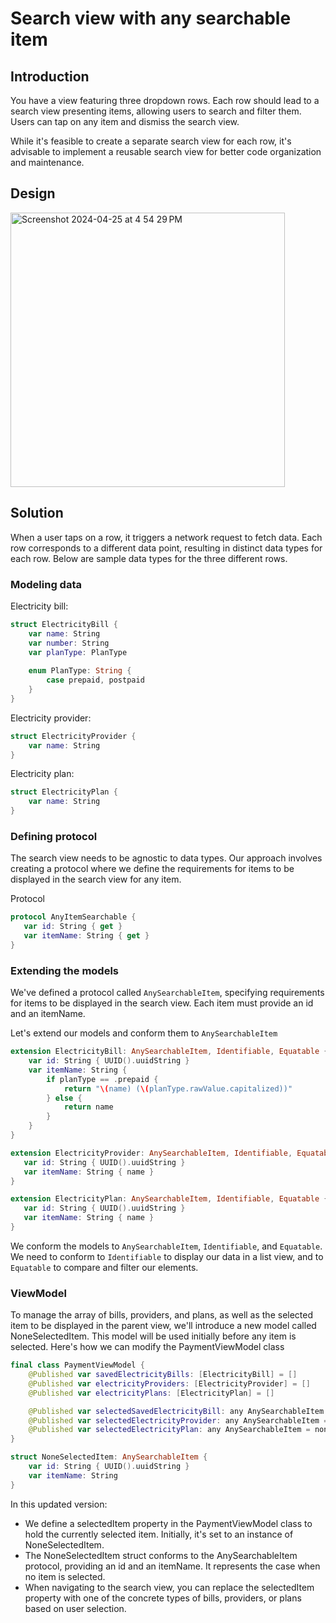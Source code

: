 # Search view with any searchable item
## Introduction
You have a view featuring three dropdown rows. Each row should lead to a search view presenting items, allowing users to search and filter them. Users can tap on any item and dismiss the search view.

While it's feasible to create a separate search view for each row, it's advisable to implement a reusable search view for better code organization and maintenance.

## Design 
<img width="439" alt="Screenshot 2024-04-25 at 4 54 29 PM" src="https://github.com/emmanuelkolawole4/Demo/assets/50505707/367b473d-09c3-4f34-9611-6446b0be1c4b">

## Solution
When a user taps on a row, it triggers a network request to fetch data. Each row corresponds to a different data point, resulting in distinct data types for each row. Below are sample data types for the three different rows.

### Modeling data

Electricity bill:
```Swift
struct ElectricityBill {
    var name: String
    var number: String
    var planType: PlanType
    
    enum PlanType: String {
        case prepaid, postpaid
    }
}

```

Electricity provider:
```Swift
struct ElectricityProvider {
    var name: String
}
```

Electricity plan:
```Swift
struct ElectricityPlan {
    var name: String
}
```

### Defining protocol
The search view needs to be agnostic to data types. Our approach involves creating a protocol where we define the requirements for items to be displayed in the search view for any item.

Protocol
```Swift
protocol AnyItemSearchable {
   var id: String { get }
   var itemName: String { get }
}
```

### Extending the models
We've defined a protocol called `AnySearchableItem`, specifying requirements for items to be displayed in the search view. Each item must provide an id and an itemName.

Let's extend our models and conform them to `AnySearchableItem`
```Swift
extension ElectricityBill: AnySearchableItem, Identifiable, Equatable {
    var id: String { UUID().uuidString }
    var itemName: String {
        if planType == .prepaid {
            return "\(name) (\(planType.rawValue.capitalized))"
        } else {
            return name
        }
    }
}

extension ElectricityProvider: AnySearchableItem, Identifiable, Equatable {
   var id: String { UUID().uuidString }
   var itemName: String { name }
}

extension ElectricityPlan: AnySearchableItem, Identifiable, Equatable {
   var id: String { UUID().uuidString }
   var itemName: String { name }
}
```

We conform the models to `AnySearchableItem`, `Identifiable`, and `Equatable`. We need to conform to `Identifiable` to display our data in a list view, and to `Equatable` to compare and filter our elements.

### ViewModel
To manage the array of bills, providers, and plans, as well as the selected item to be displayed in the parent view, we'll introduce a new model called NoneSelectedItem. This model will be used initially before any item is selected. Here's how we can modify the PaymentViewModel class
```Swift
final class PaymentViewModel {
    @Published var savedElectricityBills: [ElectricityBill] = []
    @Published var electricityProviders: [ElectricityProvider] = []
    @Published var electricityPlans: [ElectricityPlan] = []

    @Published var selectedSavedElectricityBill: any AnySearchableItem = noneSelectedItem(name: "Saved Bills")
    @Published var selectedElectricityProvider: any AnySearchableItem = noneSelectedItem(name: "Select a provider")
    @Published var selectedElectricityPlan: any AnySearchableItem = noneSelectedItem(name: "Select plan")
}

struct NoneSelectedItem: AnySearchableItem {
    var id: String { UUID().uuidString }
    var itemName: String
}
```
In this updated version:

- We define a selectedItem property in the PaymentViewModel class to hold the currently selected item. Initially, it's set to an instance of NoneSelectedItem.
- The NoneSelectedItem struct conforms to the AnySearchableItem protocol, providing an id and an itemName. It represents the case when no item is selected.
- When navigating to the search view, you can replace the selectedItem property with one of the concrete types of bills, providers, or plans based on user selection.
